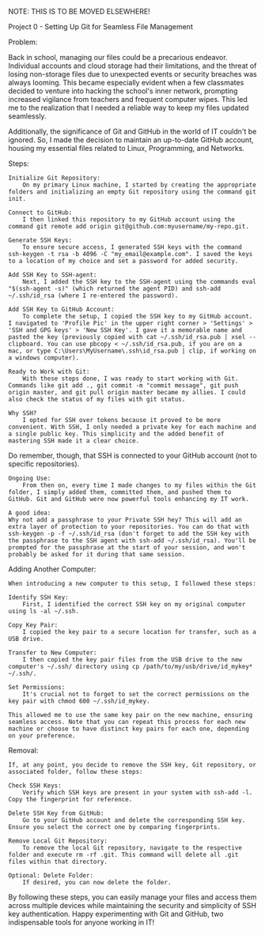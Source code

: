 NOTE: THIS IS TO BE MOVED ELSEWHERE!

Project 0 - Setting Up Git for Seamless File Management

Problem:

Back in school, managing our files could be a precarious endeavor. Individual accounts and cloud storage had their limitations, and the threat of losing non-storage files due to unexpected events or security breaches was always looming. This became especially evident when a few classmates decided to venture into hacking the school's inner network, prompting increased vigilance from teachers and frequent computer wipes. This led me to the realization that I needed a reliable way to keep my files updated seamlessly.

Additionally, the significance of Git and GitHub in the world of IT couldn't be ignored. So, I made the decision to maintain an up-to-date GitHub account, housing my essential files related to Linux, Programming, and Networks.

Steps:

    Initialize Git Repository:
        On my primary Linux machine, I started by creating the appropriate folders and initializing an empty Git repository using the command git init.

    Connect to GitHub:
        I then linked this repository to my GitHub account using the command git remote add origin git@github.com:myusername/my-repo.git.

    Generate SSH Keys:
        To ensure secure access, I generated SSH keys with the command ssh-keygen -t rsa -b 4096 -C "my_email@example.com". I saved the keys to a location of my choice and set a password for added security.

    Add SSH Key to SSH-agent:
        Next, I added the SSH key to the SSH-agent using the commands eval "$(ssh-agent -s)" (which returned the agent PID) and ssh-add ~/.ssh/id_rsa (where I re-entered the password).

    Add SSH Key to GitHub Account:
        To complete the setup, I copied the SSH key to my GitHub account. I navigated to 'Profile Pic' in the upper right corner > 'Settings' > 'SSH and GPG keys' > 'New SSH Key'. I gave it a memorable name and pasted the key (previously copied with cat ~/.ssh/id_rsa.pub | xsel --clipboard. You can use pbcopy < ~/.ssh/id_rsa.pub, if you are on a mac, or type C:\Users\MyUsername\.ssh\id_rsa.pub | clip, if working on a windows computer).

    Ready to Work with Git:
        With these steps done, I was ready to start working with Git. Commands like git add ., git commit -m "commit message", git push origin master, and git pull origin master became my allies. I could also check the status of my files with git status.

    Why SSH?
        I opted for SSH over tokens because it proved to be more convenient. With SSH, I only needed a private key for each machine and a single public key. This simplicity and the added benefit of mastering SSH made it a clear choice.
Do remember, though, that SSH is connected to your GitHub account (not to specific repositories).

    Ongoing Use:
        From then on, every time I made changes to my files within the Git folder, I simply added them, committed them, and pushed them to GitHub. Git and GitHub were now powerful tools enhancing my IT work.

    A good idea:
	Why not add a passphrase to your Private SSH hey? This will add an extra layer of protection to your repositories. You can do that with ssh-keygen -p -f ~/.ssh/id_rsa (don't forget to add the SSH key with the passphrase to the SSH agent with ssh-add ~/.ssh/id_rsa). You'll be prompted for the passphrase at the start of your session, and won't probably be asked for it during that same session.
 
Adding Another Computer:

    When introducing a new computer to this setup, I followed these steps:

    Identify SSH Key:
        First, I identified the correct SSH key on my original computer using ls -al ~/.ssh.

    Copy Key Pair:
        I copied the key pair to a secure location for transfer, such as a USB drive.

    Transfer to New Computer:
        I then copied the key pair files from the USB drive to the new computer's ~/.ssh/ directory using cp /path/to/my/usb/drive/id_mykey* ~/.ssh/.

    Set Permissions:
        It's crucial not to forget to set the correct permissions on the key pair with chmod 600 ~/.ssh/id_mykey.

    This allowed me to use the same key pair on the new machine, ensuring seamless access. Note that you can repeat this process for each new machine or choose to have distinct key pairs for each one, depending on your preference.

Removal:

    If, at any point, you decide to remove the SSH key, Git repository, or associated folder, follow these steps:

    Check SSH Keys:
        Verify which SSH keys are present in your system with ssh-add -l. Copy the fingerprint for reference.

    Delete SSH Key from GitHub:
        Go to your GitHub account and delete the corresponding SSH key. Ensure you select the correct one by comparing fingerprints.

    Remove Local Git Repository:
        To remove the local Git repository, navigate to the respective folder and execute rm -rf .git. This command will delete all .git files within that directory.

    Optional: Delete Folder:
        If desired, you can now delete the folder.

By following these steps, you can easily manage your files and access them across multiple devices while maintaining the security and simplicity of SSH key authentication. Happy experimenting with Git and GitHub, two indispensable tools for anyone working in IT!
